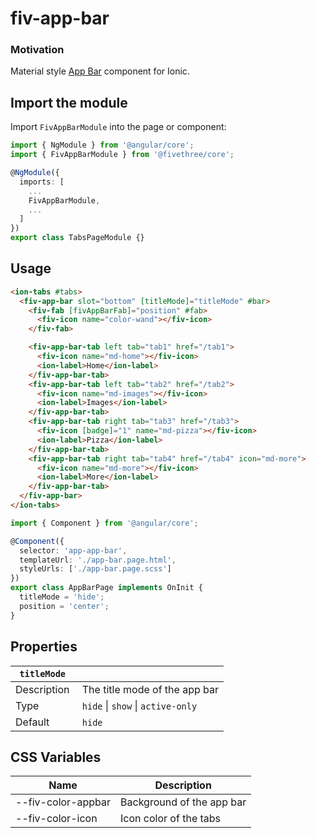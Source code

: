 # fiv-app-bar

### Motivation

Material style [App Bar](https://material.io/components/app-bars-bottom/#anatomy) component for Ionic.

## Import the module

Import `FivAppBarModule` into the page or component:

```typescript
import { NgModule } from '@angular/core';
import { FivAppBarModule } from '@fivethree/core';

@NgModule({
  imports: [
    ...
    FivAppBarModule,
    ...
  ]
})
export class TabsPageModule {}
```

## Usage

```html
<ion-tabs #tabs>
  <fiv-app-bar slot="bottom" [titleMode]="titleMode" #bar>
    <fiv-fab [fivAppBarFab]="position" #fab>
      <fiv-icon name="color-wand"></fiv-icon>
    </fiv-fab>

    <fiv-app-bar-tab left tab="tab1" href="/tab1">
      <fiv-icon name="md-home"></fiv-icon>
      <ion-label>Home</ion-label>
    </fiv-app-bar-tab>
    <fiv-app-bar-tab left tab="tab2" href="/tab2">
      <fiv-icon name="md-images"></fiv-icon>
      <ion-label>Images</ion-label>
    </fiv-app-bar-tab>
    <fiv-app-bar-tab right tab="tab3" href="/tab3">
      <fiv-icon [badge]="1" name="md-pizza"></fiv-icon>
      <ion-label>Pizza</ion-label>
    </fiv-app-bar-tab>
    <fiv-app-bar-tab right tab="tab4" href="/tab4" icon="md-more">
      <fiv-icon name="md-more"></fiv-icon>
      <ion-label>More</ion-label>
    </fiv-app-bar-tab>
  </fiv-app-bar>
</ion-tabs>
```

```typescript
import { Component } from '@angular/core';

@Component({
  selector: 'app-app-bar',
  templateUrl: './app-bar.page.html',
  styleUrls: ['./app-bar.page.scss']
})
export class AppBarPage implements OnInit {
  titleMode = 'hide';
  position = 'center';
}
```

## Properties

| `titleMode` |                                     |
| ----------- | ----------------------------------- |
| Description |  The title mode of the app bar      |
| Type        |  `hide` \| `show` \| `active-only`  |
| Default     |  `hide`                             |

## CSS Variables

| Name               | Description               |
| ------------------ | ------------------------- |
| --fiv-color-appbar | Background of the app bar |
| --fiv-color-icon   | Icon color of the tabs    |
